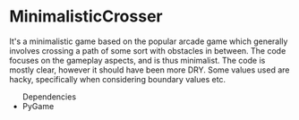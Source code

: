 # MinimalisticCrosser
It's a minimalistic game based on the popular arcade game which generally involves crossing a path of some sort 
with obstacles in between. The code focuses on the gameplay aspects, and is thus minimalist.
The code is mostly clear, however it should have been more DRY. Some values used are hacky, specifically when considering
boundary values etc. 

<ul> Dependencies
  <li> PyGame </li>
</ul>
